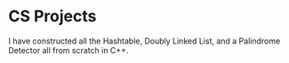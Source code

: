 # CS Projects

I have constructed all the Hashtable, Doubly Linked List, and a Palindrome Detector all from scratch in C++.

